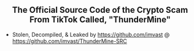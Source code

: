 <h2 align="center">The Official Source Code of the Crypto Scam From TikTok Called, "ThunderMine"</h2>

+ Stolen, Decompiled, & Leaked by https://github.com/imvast @ https://github.com/imvast/ThunderMine-SRC
